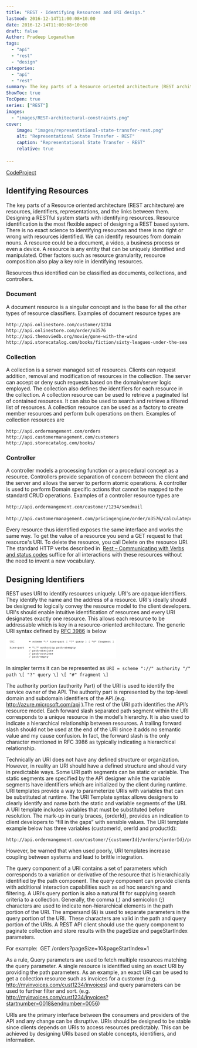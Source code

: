 ```yaml
---
title: "REST - Identifying Resources and URI design."
lastmod: 2016-12-14T11:00:08+10:00
date: 2016-12-14T11:00:08+10:00
draft: false
Author: Pradeep Loganathan
tags: 
  - "api"
  - "rest"
  - "design"
categories: 
  - "api"
  - "rest"
summary: The key parts of a Resource oriented architecture (REST architecture) are resources, identifiers, representations, and the links between them. There is no exact science to identifying resources and there is no right or wrong with resources identified.In this post we will look at best practices to do so.
ShowToc: true
TocOpen: true
series: ["REST"]
images:
  - "images/REST-architectural-constraints.png"
cover:
    image: "images/representational-state-transfer-rest.png"
    alt: "Representational State Transfer - REST"
    caption: "Representational State Transfer - REST"
    relative: true
 
---
```



[CodeProject](http://pradeeploganathan.com)

## Identifying Resources

The key parts of a Resource oriented architecture (REST architecture) are resources, identifiers, representations, and the links between them. Designing a RESTful system starts with identifying resources. Resource identification is the most flexible aspect of designing a REST based system. There is no exact science to identifying resources and there is no right or wrong with resources identified. We can identify resources from domain nouns. A resource could be a document, a video, a business process or even a device. A resource is any entity that can be uniquely identified and manipulated. Other factors such as resource granularity, resource composition also play a key role in identifying resources.

Resources thus identified can be classified as documents, collections, and controllers.

### Document

A document resource is a singular concept and is the base for all the other types of resource classifiers. Examples of document resource types are

```
http://api.onlinestore.com/customer/1234
http://api.onlinestore.com/order/o3576
http://api.themoviedb.org/movie/gone-with-the-wind
http://api.storecatalog.com/books/fiction/sixty-leagues-under-the-sea
```

### Collection

A collection is a server managed set of resources. Clients can request addition, removal and modification of resources in the collection. The server can accept or deny such requests based on the domain/server logic employed. The collection also defines the identifiers for each resource in the collection. A collection resource can be used to retrieve a paginated list of contained resources. It can also be used to search and retrieve a filtered list of resources. A collection resource can be used as a factory to create member resources and perform bulk operations on them. Examples of collection resources are

```
http://api.ordermangement.com/orders
http://api.customermanagement.com/customers
http://api.storecatalog.com/books/
```

### Controller

A controller models a processing function or a procedural concept as a resource. Controllers provide separation of concern between the client and the server and allows the server to perform atomic operations. A controller is used to perform Domain specific actions that cannot be mapped to the standard CRUD operations. Examples of a controller resource types are

```
http://api.ordermangement.com/customer/1234/sendmail

http://api.customermanagement.com/pricingengine/order/o3576/calculateprice
```

Every resource thus identified exposes the same interface and works the same way. To get the value of a resource you send a GET request to that resource's URI. To delete the resource, you call Delete on the resource URI. The standard HTTP verbs described in  [Rest – Communicating with Verbs and status codes](http://pradeeploganathan.com/2016/09/20/rest-communicating-with-verbs-and-status-codes/) suffice for all interactions with these resources without the need to invent a new vocabulary.

## Designing Identifiers

REST uses URI to identify resources uniquely. URI's are opaque identifiers. They identify the name and the address of a resource. URI's ideally should be designed to logically convey the resource model to the client developers. URI's should enable intuitive identification of resources and every URI designates exactly one resource. This allows each resource to be addressable which is key in a resource-oriented architecture. The generic URI syntax defined by [RFC 3986](http://www.rfc-editor.org/rfc/rfc3986.txt) is below

![](images/RFC3986-300x53.png)

In simpler terms it can be represented as ```URI = scheme "://" authority "/" path \[ "?" query \] \[ "#" fragment \]```

The authority portion (authority Part) of the URI is used to identify the service owner of the API. The authority part is represented by the top-level domain and subdomain identifiers of the API.(e.g. <http://azure.microsoft.com/api> ).The rest of the URI path identifies the API’s resource model. Each forward slash separated path segment within the URI corresponds to a unique resource in the model’s hierarchy. It is also used to indicate a hierarchical relationship between resources. A trailing forward slash should not be used at the end of the URI since it adds no semantic value and my cause confusion. In fact, the forward slash is the only character mentioned in RFC 3986 as typically indicating a hierarchical relationship.

Technically an URI does not have any defined structure or organization. However, in reality an URI should have a defined structure and should vary in predictable ways. Some URI path segments can be static or variable. The static segments are specified by the API designer while the variable segments have identifiers which are initialized by the client during runtime. URI templates provide a way to parameterize URIs with variables that can be substituted at runtime. The URI Template syntax allows designers to clearly identify and name both the static and variable segments of the URI. A URI template includes variables that must be substituted before resolution. The mark-up in curly braces, {orderId}, provides an indication to client developers to “fill in the gaps” with sensible values. The URI template example below has three variables (customerId, orerId and productId):

```
http://api.ordermangement.com/customer/{customerId}/orders/{orderId}/products/{productId}
```

However, be warned that when used poorly, URI templates increase coupling between systems and lead to brittle integration.

The query component of a URI contains a set of parameters which corresponds to a variation or derivative of the resource that is hierarchically identified by the path component. The query component can provide clients with additional interaction capabilities such as ad hoc searching and filtering. A URI’s query portion is also a natural fit for supplying search criteria to a collection. Generally, the comma (,) and semicolon (;) characters are used to indicate non-hierarchical elements in the path portion of the URI. The ampersand (&) is used to separate parameters in the query portion of the URI.  These characters are valid in the path and query portion of the URIs. A REST API client should use the query component to paginate collection and store results with the pageSize and pageStartIndex parameters.

For example:  GET /orders?pageSize=10&pageStartIndex=1

As a rule, Query parameters are used to fetch multiple resources matching the query parameter. A single resource is identified using an exact URI by providing the path parameters. As an example, an exact URI can be used to get a collection resource such as invoices for a customer (e.g. <http://myinvoices.com/cust1234/invoices>) and query parameters can be used to further filter and sort. (e.g. <http://myinvoices.com/cust1234/invoices?startnumber=0018&endnumber=0056>)

URIs are the primary interface between the consumers and providers of the API and any change can be disruptive. URIs should be designed to be stable since clients depends on URIs to access resources predictably. This can be achieved by designing URIs based on stable concepts, identifiers, and information.
